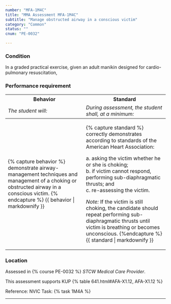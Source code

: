 ```yaml
---
number: "MFA-1M4C"
title: "MMA Assessment MFA-1M4C"
subtitle: "Manage obstructed airway in a conscious victim"
category: "Common"
status: ""
cnum: "PE-0032"

---
```

### Condition

In a graded practical exercise, given an adult manikin designed for cardio-pulmonary resuscitation,

### Performance requirement 

<table width='100%' class='Guidelines'>
 <thead>
 <tr>
     <th class='thirty'>Behavior</th>
     <th class='seventy'>Standard</th>
 </tr>
 <tr>
     <td><em>The student will:</em></td>
     <td><em>During assessment, the student shall, at a minimum:</em></td>
 </tr>
 </thead>
 <tbody>
 

<tr><td>

{% capture behavior %}
demonstrate airway-management techniques and management of a choking or obstructed airway in a conscious victim.
{% endcapture %}
{{ behavior | markdownify }}

</td><td>

{% capture standard %}
correctly demonstrates according to standards of the American Heart Association:

a. asking the victim whether he or she is choking;  
b. if victim cannot respond, performing sub-diaphragmatic thrusts; and  
c. re-assessing the victim.

*Note:*  If the victim is still choking, the candidate should repeat performing sub-diaphragmatic thrusts until victim is breathing or becomes unconscious.
{%endcapture %}
{{ standard | markdownify }}

</td></tr>



 </tbody>
 </table>

### Location

Assessed in  {% course  PE-0032 %}  *STCW Medical Care Provider*.

This assessment supports KUP {% table 641.html#AFA-X1.12, AFA-X1.12 %}

Reference: NVIC Task: {% task 1M4A  %}

***

